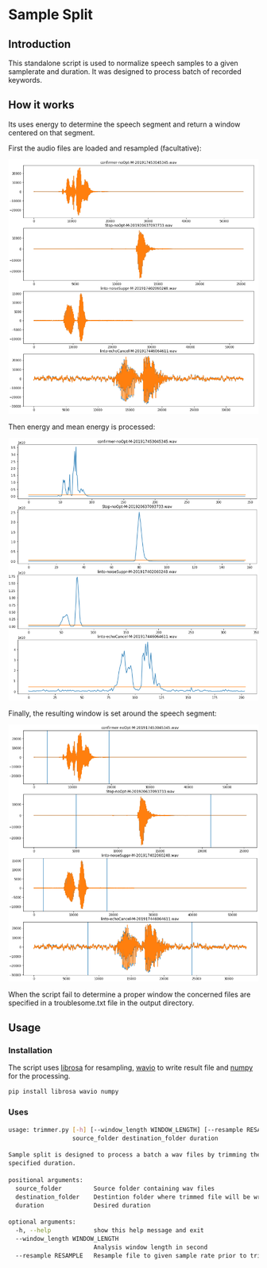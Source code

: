 # Sample Split

## Introduction

This standalone script is used to normalize speech samples to a given samplerate and duration.
It was designed to process batch of recorded keywords.

## How it works

Its uses energy to determine the speech segment and return a window centered on that segment.

First the audio files are loaded and resampled (facultative):

![alt text](.imgs/input_audio.png)

Then energy and mean energy is processed:

![alt text](.imgs/energy-th.png)

Finally, the resulting window is set around the speech segment:

![alt text](.imgs/windowing.png)

When the script fail to determine a proper window the concerned files are specified in a troublesome.txt file in the output directory.

## Usage

### Installation

The script uses [librosa](https://librosa.github.io/librosa/) for resampling, [wavio](https://github.com/WarrenWeckesser/wavio) to write result file and [numpy](https://github.com/numpy/numpy) for the processing.

```python
pip install librosa wavio numpy
```

### Uses

```bash
usage: trimmer.py [-h] [--window_length WINDOW_LENGTH] [--resample RESAMPLE]
                  source_folder destination_folder duration

Sample split is designed to process a batch a wav files by trimming them to a
specified duration.

positional arguments:
  source_folder         Source folder containing wav files
  destination_folder    Destintion folder where trimmed file will be written
  duration              Desired duration

optional arguments:
  -h, --help            show this help message and exit
  --window_length WINDOW_LENGTH
                        Analysis window length in second
  --resample RESAMPLE   Resample file to given sample rate prior to trimming
```
